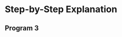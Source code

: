 <H1>Step-by-Step Explanation</H1>
<H2>Program 3</H2>
<H3> </H3>
<code>
</code>
<ul></ul>
<ul></ul>
<ul></ul>
<ul></ul>

<H3> </H3>
<code>
</code>
<ul</ul>
<ul></ul>

<H3></H3>
<code>
</code>
<ul></ul>
<ul></ul>
<ul></ul>
<ul></ul>

<H3></H3>
<code>
</code>
<ul></ul>
<ul></ul>
<ul></ul>

<H3></H3>
<code>
</code>
<ul></ul>
<ul></ul>


